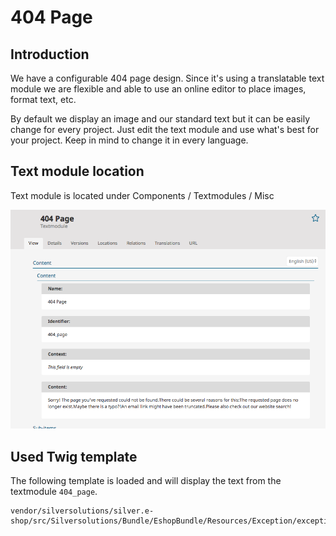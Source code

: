 # 404 Page

## Introduction

We have a configurable 404 page design. Since it's using a translatable text module we are flexible and able to use an online editor to place images, format text, etc.

By default we display an image and our standard text but it can be easily change for every project. Just edit the text module and use what's best for your project. Keep in mind to change it in every language.

## Text module location

Text module is located under Components / Textmodules / Misc

![](../img/exception_handling_3.png)

## Used Twig template

The following template is loaded and will display the text from the textmodule `404_page`.

``` 
vendor/silversolutions/silver.e-shop/src/Silversolutions/Bundle/EshopBundle/Resources/Exception/exception.html.twig
```
